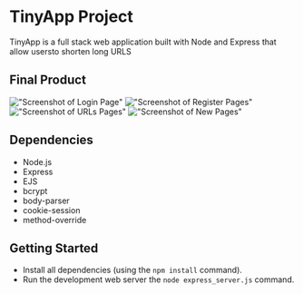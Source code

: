 # TinyApp Project

TinyApp is a full stack web application built with Node and Express that allow usersto shorten long URLS

## Final Product
!["Screenshot of Login Page"](https://github.com/tahuana/TinyApp/blob/master/docs/login-page.png?raw=true)
!["Screenshot of Register Pages"](https://github.com/tahuana/TinyApp/blob/master/docs/register-page.png?raw=true)
!["Screenshot of URLs Pages"](https://github.com/tahuana/TinyApp/blob/master/docs/urls-page.png?raw=true)
!["Screenshot of New Pages"](https://github.com/tahuana/TinyApp/blob/master/docs/add-page.png?raw=true)

## Dependencies

- Node.js
- Express
- EJS
- bcrypt
- body-parser
- cookie-session
- method-override

## Getting Started

- Install all dependencies (using the `npm install` command).
- Run the development web server the `node express_server.js` command.